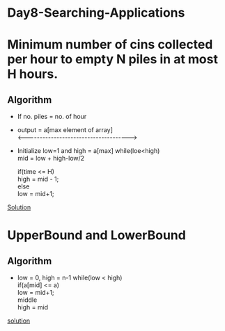 # Day8-Searching-Applications

# Minimum number of cins collected per hour to empty N piles in at most H hours.
## Algorithm
* If no. piles = no. of hour
* output = a[max element of array] </br>
<-------------------------------------> </br>
* Initialize low=1 and high = a[max]
while(loe<high) </br>
mid = low + high-low/2 </br>

    if(time <= H) </br>
      high = mid - 1; </br>
    else </br>
      low = mid+1;  </br>
      
[Solution](https://github.com/akshatprogrammer/Day8-Searching-Applications/blob/main/Solution.cpp)

# UpperBound and LowerBound

## Algorithm
* low = 0, high = n-1
while(low < high) </br>
if(a[mid] <= a) </br>
low = mid+1;</br>
middle </br>
high = mid </br>

[solution](https://github.com/akshatprogrammer/Day8-Searching-Applications/blob/main/UpperAndLowerBound.cpp)
